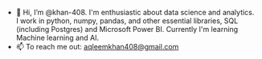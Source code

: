 - 👋 Hi, I’m @khan-408.  I'm enthusiastic about data science and analytics. I work in python, numpy, pandas, and other essential libraries, SQL (including Postgres) and Microsoft Power BI. Currently I'm learning Machine learning and AI.
- 📫 To reach me out: aqleemkhan408@gmail.com

<!---
khan-408/khan-408 is a ✨ special ✨ repository because its `README.md` (this file) appears on your GitHub profile.
You can click the Preview link to take a look at your changes.
--->
